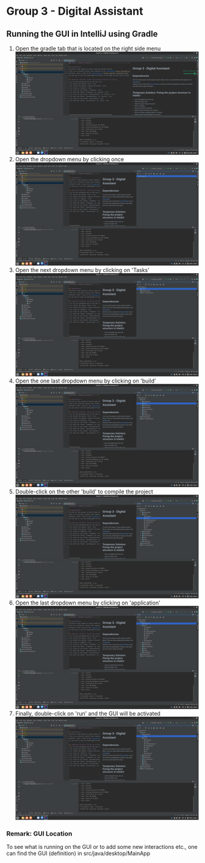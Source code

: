 # Group 3 - Digital Assistant

## Running the GUI in IntelliJ using Gradle
1. Open the gradle tab that is located on the right side menu ![](images/readme/1.png)
2. Open the dropdown menu by clicking once ![](images/readme/2.png)
3. Open the next dropdown menu by clicking on 'Tasks' ![](images/readme/3.png)
4. Open the one last dropdown menu by clicking on 'build' ![](images/readme/4.png)
5. Double-click on the other 'build' to compile the project ![](images/readme/5.png)
6. Open the last dropdown menu by clicking on 'application' ![](images/readme/6.png)
7. Finally, double-click on 'run' and the GUI will be activated ![](images/readme/7.png)

### Remark: GUI Location
To see what is running on the GUI or to add some new interactions etc.,
one can find the GUI (definition) in src/java/desktop/MainApp